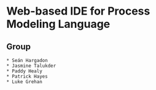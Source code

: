 # Web-based IDE for Process Modeling Language

## Group
    * Seán Hargadon
    * Jasmine Talukder
    * Paddy Healy
    * Patrick Hayes
    * Luke Grehan 
